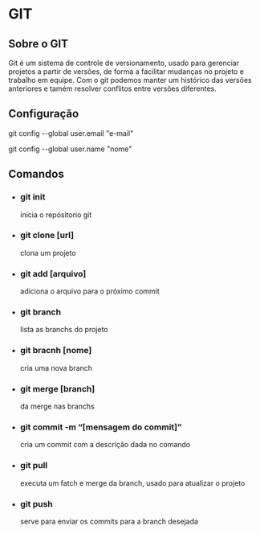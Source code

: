 # GIT

## Sobre o GIT
Git é um sistema de controle de versionamento, usado para gerenciar projetos a partir de versões, de forma a facilitar mudanças no projeto e trabalho em equipe. Com o git podemos manter um histórico das versões anteriores e tamém resolver conflitos entre versões diferentes.
## Configuração
git config --global user.email "e-mail"

git config --global user.name "nome"

## Comandos 

<ul>
<li><h3>git init </h3></li>
inicia o repósitorio git
<li><h3>git clone [url]</h3></li>
clona um projeto
<li><h3>git add [arquivo]</h3></li>
adiciona o arquivo para o próximo commit
<li><h3>git branch</h3></li>
lista as branchs do projeto
<li><h3>git bracnh [nome]</h3></li>
cria uma nova branch
<li><h3>git merge [branch]</h3></li>
da merge nas branchs
<li><h3>git commit -m “[mensagem do commit]”</h3></li>
cria um commit com a descrição dada no comando
<li><h3>git pull</h3></li>
executa um fatch e merge da branch, usado para atualizar o projeto
<li><h3>git push</h3></li>
serve para enviar os commits para a branch desejada
</ul>

#